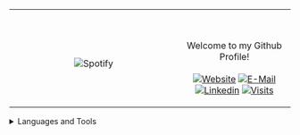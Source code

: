 <table width="100%"> 
  <tr>
  <td width="60%" align="center">
      
&nbsp; <br> ![Spotify](https://novatorem-two-ruby.vercel.app/api/spotify)

  </td>
  <td width="40%">

  <br><p align="center"> Welcome to my Github Profile! <br><br>
    [![Website](https://img.shields.io/badge/my%20stuff-website-blue?style=flat-square&logo=github)](https://jonathan-r0.github.io)
    [![E-Mail](https://img.shields.io/badge/email-reveal-2a8?style=flat-square&logo=gmail&logoColor=white)](https://mailhide.io/e/OO0HCCzs)
    [![Linkedin](https://img.shields.io/badge/linked-in-369?style=flat-square&logo=linkedin&logoColor=white&color=blue)](https://www.linkedin.com/in/jonathan-rosenblatt-7b38981b4/)
    [![Visits](https://komarev.com/ghpvc/?username=Jonathan-R0&logo=GitHub&label=github%20visits&color=336699&logoColor=white&style=flat-square)](https://github.com/Jonathan-R0)
  </p>
  </td>
</table>



<details>
<summary>Languages and Tools</summary>
  <pre> 
  <img src="https://img.shields.io/badge/-GitHub-181717?style=flat-square&logo=github" alt="Github">
  <img src="http://img.shields.io/badge/-C-A8B9CC?style=flat-square&logo=c&logoColor=ffffff" alt="Github">
  <img src="https://img.shields.io/badge/-C++-A8B9CC?style=flat-square&logo=cpplogoColor=ffffff" alt="Github">
  <img src="https://img.shields.io/badge/-Git-%23F05032?style=flat-square&logo=git&logoColor=%23ffffff" alt="Github">
  <img src="https://img.shields.io/badge/-GitHub-181717?style=flat-square&logo=github" alt="Github">
  <img src="http://img.shields.io/badge/-Vim-007ACC?style=flat-square&logo=vim&logoColor=ffffff" alt="Github">
  <img src="http://img.shields.io/badge/-Python-3776AB?style=flat-square&logo=python&logoColor=ffffff" alt="Github">
  <img src="http://img.shields.io/badge/-Java-5B4638?style=flat-square&logo=java&logoColor=ffffff" alt="Github">
  <img src="http://img.shields.io/badge/-Linux-A8B9CC?style=flat-square&logo=Linux&logoColor=ffffff" alt="Github">
  <img src="https://img.shields.io/badge/-HTML5-%23E44D27?style=flat-square&logo=html5&logoColor=ffffff" alt="Github">
  <img src="https://img.shields.io/badge/-CSS3-%231572B6?style=flat-square&logo=css3" alt="Github">
  <img src="https://img.shields.io/badge/-Markdown-000000?style=flat-square&logo=markdown" alt="Github">
  <img src="http://img.shields.io/badge/-VS%20Code-007ACC?style=flat-square&logo=visual-studio-code&logoColor=ffffff" alt="Github">
  <img src="http://img.shields.io/badge/-TypeScript-A8B9CC?style=flat-square&logo=typescript&logoColor=ffffff" alt="Github">
  <img src="http://img.shields.io/badge/-JavaScript-A8B9CC?style=flat-square&logo=javascript&logoColor=ffffff" alt="Github">
  </pre>
</details>

[//]: <> (The `&nbsp;` is to have Aphelion take up more space)
